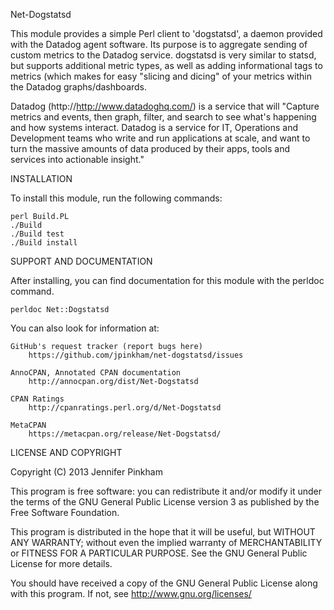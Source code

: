 Net-Dogstatsd

This module provides a simple Perl client to 'dogstatsd', a daemon provided with
the Datadog agent software. Its purpose is to aggregate sending of custom
metrics to the Datadog service.  dogstatsd is very similar to statsd, but
supports additional metric types, as well as adding informational tags to
metrics (which makes for easy "slicing and dicing" of your metrics within the
Datadog graphs/dashboards.

Datadog (http://http://www.datadoghq.com/) is a service that will 
"Capture metrics and events, then graph, filter, and search to see what's 
happening and how systems interact. Datadog is a service for IT,
Operations and Development teams who write and run applications at scale, and
want to turn the massive amounts of data produced by their apps, tools and
services into actionable insight."

INSTALLATION

To install this module, run the following commands:

    perl Build.PL
    ./Build
    ./Build test
    ./Build install

SUPPORT AND DOCUMENTATION

After installing, you can find documentation for this module with the
perldoc command.

    perldoc Net::Dogstatsd

You can also look for information at:

    GitHub's request tracker (report bugs here)
        https://github.com/jpinkham/net-dogstatsd/issues

    AnnoCPAN, Annotated CPAN documentation
        http://annocpan.org/dist/Net-Dogstatsd

    CPAN Ratings
        http://cpanratings.perl.org/d/Net-Dogstatsd

    MetaCPAN
        https://metacpan.org/release/Net-Dogstatsd/


LICENSE AND COPYRIGHT

Copyright (C) 2013 Jennifer Pinkham

This program is free software: you can redistribute it and/or modify it under
the terms of the GNU General Public License version 3 as published by the Free
Software Foundation.

This program is distributed in the hope that it will be useful, but WITHOUT ANY
WARRANTY; without even the implied warranty of MERCHANTABILITY or FITNESS FOR A
PARTICULAR PURPOSE. See the GNU General Public License for more details.

You should have received a copy of the GNU General Public License along with
this program. If not, see http://www.gnu.org/licenses/

